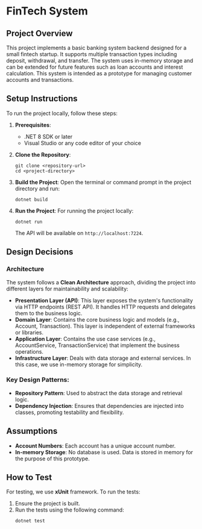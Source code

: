 
# FinTech System

## Project Overview

This project implements a basic banking system backend designed for a small fintech startup. It supports multiple transaction types including deposit, withdrawal, and transfer. The system uses in-memory storage and can be extended for future features such as loan accounts and interest calculation. This system is intended as a prototype for managing customer accounts and transactions.

## Setup Instructions

To run the project locally, follow these steps:

1. **Prerequisites**:
   - .NET 8 SDK or later
   - Visual Studio or any code editor of your choice

2. **Clone the Repository**:
   ```
   git clone <repository-url>
   cd <project-directory>
   ```

3. **Build the Project**:
   Open the terminal or command prompt in the project directory and run:
   ```
   dotnet build
   ```

4. **Run the Project**:
   For running the project locally:
   ```
   dotnet run
   ```

   The API will be available on `http://localhost:7224`.

## Design Decisions

### Architecture

The system follows a **Clean Architecture** approach, dividing the project into different layers for maintainability and scalability:
- **Presentation Layer (API)**: This layer exposes the system's functionality via HTTP endpoints (REST API). It handles HTTP requests and delegates them to the business logic.
- **Domain Layer**: Contains the core business logic and models (e.g., Account, Transaction). This layer is independent of external frameworks or libraries.
- **Application Layer**: Contains the use case services (e.g., AccountService, TransactionService) that implement the business operations.
- **Infrastructure Layer**: Deals with data storage and external services. In this case, we use in-memory storage for simplicity.

### Key Design Patterns:
- **Repository Pattern**: Used to abstract the data storage and retrieval logic.
- **Dependency Injection**: Ensures that dependencies are injected into classes, promoting testability and flexibility.

## Assumptions

- **Account Numbers**: Each account has a unique account number.
- **In-memory Storage**: No database is used. Data is stored in memory for the purpose of this prototype.

## How to Test

For testing, we use **xUnit** framework. To run the tests:

1. Ensure the project is built.
2. Run the tests using the following command:
   ```
   dotnet test
   ```
